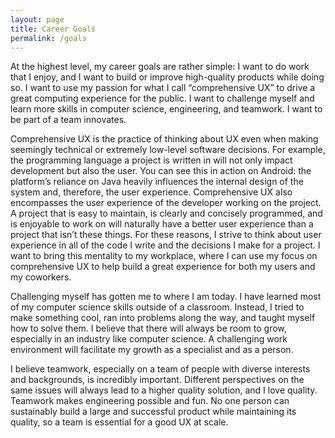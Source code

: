 ```yaml
---
layout: page
title: Career Goals
permalink: /goals
---
```


At the highest level, my career goals are rather simple: I want to do work that
I enjoy, and I want to build or improve high-quality products while doing so. I
want to use my passion for what I call “comprehensive UX” to drive a great computing
experience for the public. I want to challenge myself and learn more skills in
computer science, engineering, and teamwork. I want to be part of a team
innovates.

Comprehensive UX is the practice of thinking about UX even when making seemingly
technical or extremely low-level software decisions. For example, the programming
language a project is written in will not only impact development but also the
user. You can see this in action on Android: the platform’s reliance on Java
heavily influences the internal design of the system and, therefore, the user
experience. Comprehensive UX also encompasses the user experience of the developer
working on the project. A project that is easy to maintain, is clearly and concisely
programmed, and is enjoyable to work on will naturally have a better user experience
than a project that isn’t these things. For these reasons, I strive to think about
user experience in all of the code I write and the decisions I make for a project.
I want to bring this mentality to my workplace, where I can use my focus on
comprehensive UX to help build a great experience for both my users and my
coworkers.

Challenging myself has gotten me to where I am today. I have learned most of my
computer science skills outside of a classroom. Instead, I tried to make something
cool, ran into problems along the way, and taught myself how to solve them. I
believe that there will always be room to grow, especially in an industry like
computer science. A challenging work environment will facilitate my growth as a
specialist and as a person.

I believe teamwork, especially on a team of people with diverse interests and
backgrounds, is incredibly important. Different perspectives on the same issues
will always lead to a higher quality solution, and I love quality. Teamwork makes 
engineering possible and fun. No one person can sustainably build a large and
successful product while maintaining its quality, so a team is essential for a
good UX at scale.
